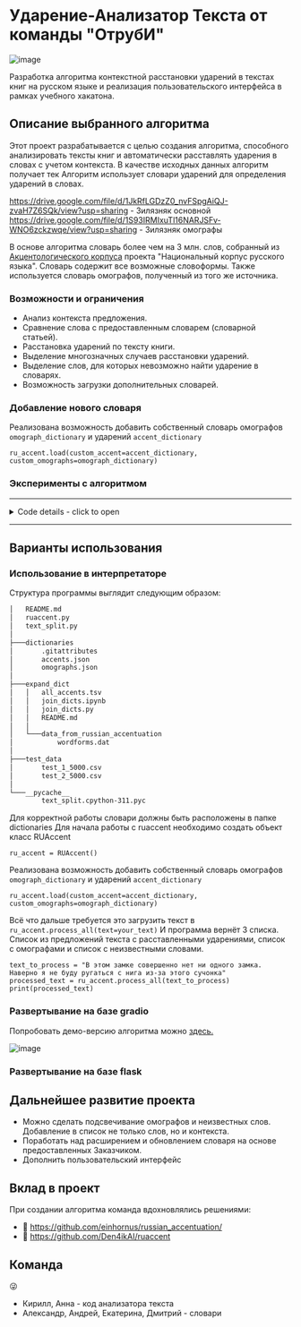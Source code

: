 # Ударение-Анализатор Текста от команды "ОтрубИ"

![image](https://github.com/KirillStarodubovVR/CutEggOff/assets/89096305/f49c66dc-ffee-4c7a-b9fe-da2c1f259a08)

Разработка алгоритма контекстной расстановки ударений в текстах книг на русском языке и реализация пользовательского интерфейса в рамках учебного хакатона.

## Описание выбранного алгоритма
Этот проект разрабатывается с целью создания алгоритма, способного анализировать тексты книг и автоматически расставлять ударения в словах с учетом контекста. В качестве исходных данных алгоритм получает тек Алгоритм использует словари ударений для определения ударений в словах.

https://drive.google.com/file/d/1JkRfLGDzZ0_nvFSpgAiQJ-zvaH7Z6SQk/view?usp=sharing - Зилязняк основной
https://drive.google.com/file/d/1S93IRMIxuTl16NARJSFv-WNO6zckzwqe/view?usp=sharing - Зилязняк омографы


В основе алгоритма словарь более чем на 3 млн. слов, собранный из [Акцентологического корпуса](https://ruscorpora.ru/corpus/accent) проекта "Национальный корпус русского языка". Словарь содержит все возможные словоформы. Также используется словарь омографов, полученный из того же источника.

### Возможности и ограничения

- Анализ контекста предложения.
- Сравнение слова с предоставленным словарем (словарной статьей).
- Расстановка ударений по тексту книги.
- Выделение многозначных случаев расстановки ударений.
- Выделение слов, для которых невозможно найти ударение в словарях.
- Возможность загрузки дополнительных словарей.

### Добавление нового словаря
Реализована возможность добавить собственный словарь омографов ```omograph_dictionary``` и ударений ```accent_dictionary```
```
ru_accent.load(custom_accent=accent_dictionary, custom_omographs=omograph_dictionary)
```

### Эксперименты с алгоритмом

<hr>
<details>
  <summary>Code details - click to open</summary>
        
```python 

```
</details>
<hr>

## Варианты использования

### Использование в интерпретаторе 
Структура программы выглядит следующим образом:
```bash
│   README.md
│   ruaccent.py
│   text_split.py
│
├───dictionaries
│       .gitattributes
│       accents.json
│       omographs.json
│
├───expand_dict
│   │   all_accents.tsv
│   │   join_dicts.ipynb
│   │   join_dicts.py
│   │   README.md
│   │
│   └───data_from_russian_accentuation
│           wordforms.dat
│
├───test_data
│       test_1_5000.csv
│       test_2_5000.csv
│
└───__pycache__
        text_split.cpython-311.pyc
```
Для корректной работы словари должны быть расположены в папке dictionaries
Для начала работы с ruaccent необходимо создать объект класс RUAccent
```
ru_accent = RUAccent()
```
Реализована возможность добавить собственный словарь омографов ```omograph_dictionary``` и ударений ```accent_dictionary```
```
ru_accent.load(custom_accent=accent_dictionary, custom_omographs=omograph_dictionary)
```
Всё что дальше требуется это загрузить текст в ```ru_accent.process_all(text=your_text)```
И программа вернёт 3 списка. Список из предложений текста с расставленными ударениями, список с омографами и список с неизвестными словами.
```
text_to_process = "В этом замке совершенно нет ни одного замка. Наверно я не буду ругаться с нига из-за этого сучонка"
processed_text = ru_accent.process_all(text_to_process)
print(processed_text)
```
### Развертывание на базе gradio
Попробовать демо-версию алгоритма можно [здесь.](https://huggingface.co/spaces/Shakhovak/RU_ACCENT)

![image](https://github.com/KirillStarodubovVR/CutEggOff/assets/89096305/4d15fab8-e67f-4ee3-86aa-029f079f1c32)

### Развертывание на базе flask

## Дальнейшее развитие проекта
- Можно сделать подсвечивание омографов и неизвестных слов. Добавление в список не только слов, но и контекста.
- Поработать над расширением и обновлением словаря на основе предоставленных Заказчиком.
- Дополнить пользовательский интерфейс



## Вклад в проект

При создании алгоритма команда вдохновлялись решениями:

- :pencil: https://github.com/einhornus/russian_accentuation/
- :pencil: https://github.com/Den4ikAI/ruaccent


## Команда
:stuck_out_tongue_winking_eye:
- Кирилл, Анна - код анализатора текста
- Александр, Андрей, Екатерина, Дмитрий - словари
